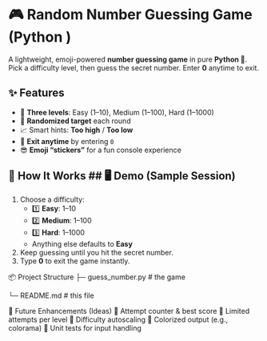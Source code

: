 # 🎮 Random Number Guessing Game (Python )

A lightweight, emoji-powered **number guessing game** in pure **Python 🐍**.  
Pick a difficulty level, then guess the secret number. Enter **0** anytime to exit.

## ✨ Features
- 🔢 **Three levels**: Easy (1–10), Medium (1–100), Hard (1–1000)
- 🤖 **Randomized target** each round
- 📈 Smart hints: **Too high** / **Too low**
- 🚪 **Exit anytime** by entering `0`
- 😎 **Emoji “stickers”** for a fun console experience

## 🧩 How It Works ## 🖥️ Demo (Sample Session)

1. Choose a difficulty:
   - 1️⃣ **Easy**: 1–10  
   - 2️⃣ **Medium**: 1–100  
   - 3️⃣ **Hard**: 1–1000  
   - Anything else defaults to **Easy**
2. Keep guessing until you hit the secret number.
3. Type **0** to exit the game instantly.

📦 Project Structure
├─ guess_number.py   # the game

└─ README.md         # this file

🧭 Future Enhancements (Ideas)
🧮 Attempt counter & best score
🔐 Limited attempts per level
📝 Difficulty autoscaling
🌈 Colorized output (e.g., colorama)
🧪 Unit tests for input handling

